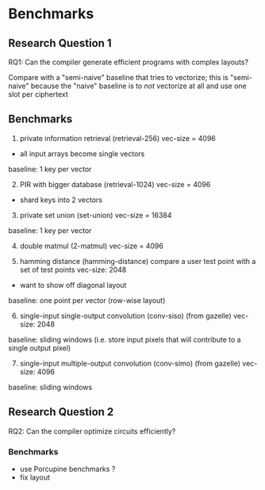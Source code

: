 # Benchmarks 

## Research Question 1
RQ1: Can the compiler generate efficient programs with complex layouts?

Compare with a "semi-naive" baseline that tries to vectorize;
this is "semi-naive" because the "naive" baseline is to *not*
vectorize at all and use one slot per ciphertext

## Benchmarks
1. private information retrieval (retrieval-256)
vec-size = 4096
- all input arrays become single vectors

baseline: 1 key per vector

2. PIR with bigger database (retrieval-1024)
vec-size = 4096
- shard keys into 2 vectors

3. private set union (set-union)
vec-size = 16384

baseline: 1 key per vector

4. double matmul (2-matmul)
vec-size = 4096

5. hamming distance (hamming-distance)
compare a user test point with a set of test points
vec-size: 2048
* want to show off diagonal layout

baseline: one point per vector (row-wise layout)

6. single-input single-output convolution (conv-siso) (from gazelle)
vec-size: 2048

baseline: sliding windows (i.e. store input pixels that will contribute to a
single output pixel)

7. single-input multiple-output convolution (conv-simo) (from gazelle)
vec-size: 4096

baseline: sliding windows

## Research Question 2
RQ2: Can the compiler optimize circuits efficiently?

### Benchmarks
- use Porcupine benchmarks ?
- fix layout
